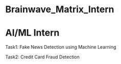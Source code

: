 # Brainwave_Matrix_Intern
# AI/ML Intern
Task1:  Fake News Detection using Machine Learning



Task2: Credit Card Fraud Detection
